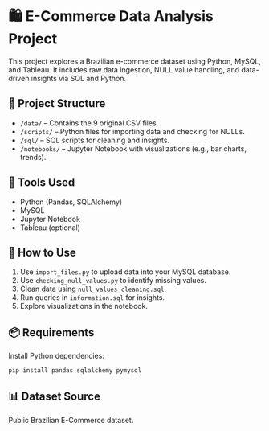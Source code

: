 # 🛍️ E-Commerce Data Analysis Project

This project explores a Brazilian e-commerce dataset using Python, MySQL, and Tableau. It includes raw data ingestion, NULL value handling, and data-driven insights via SQL and Python.

## 📁 Project Structure

- `/data/` – Contains the 9 original CSV files.
- `/scripts/` – Python files for importing data and checking for NULLs.
- `/sql/` – SQL scripts for cleaning and insights.
- `/notebooks/` – Jupyter Notebook with visualizations (e.g., bar charts, trends).

## 🧰 Tools Used

- Python (Pandas, SQLAlchemy)
- MySQL
- Jupyter Notebook
- Tableau (optional)

## 📂 How to Use

1. Use `import_files.py` to upload data into your MySQL database.
2. Use `checking_null_values.py` to identify missing values.
3. Clean data using `null_values_cleaning.sql`.
4. Run queries in `information.sql` for insights.
5. Explore visualizations in the notebook.

## 📦 Requirements

Install Python dependencies:

```bash
pip install pandas sqlalchemy pymysql
```

## 📊 Dataset Source

Public Brazilian E-Commerce dataset.
